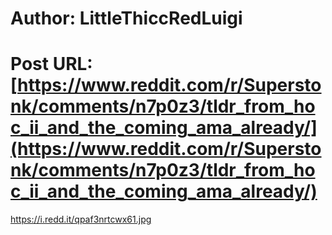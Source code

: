 # Author: LittleThiccRedLuigi
# Post URL: [https://www.reddit.com/r/Superstonk/comments/n7p0z3/tldr_from_hoc_ii_and_the_coming_ama_already/](https://www.reddit.com/r/Superstonk/comments/n7p0z3/tldr_from_hoc_ii_and_the_coming_ama_already/)


https://i.redd.it/qpaf3nrtcwx61.jpg